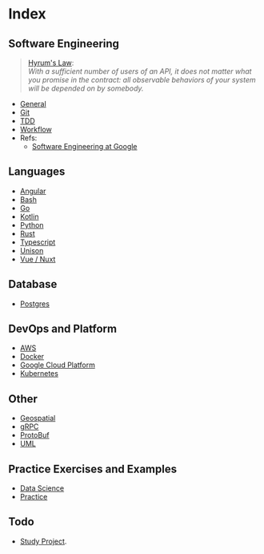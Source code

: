 # Index

## Software Engineering

> [Hyrum's Law](https://www.hyrumslaw.com):<br>
> _With a sufficient number of users of an API,
it does not matter what you promise in the contract:
all observable behaviors of your system
will be depended on by somebody._

- [General](general/)
- [Git](git/)
- [TDD](tdd/)
- [Workflow](workflow/)
- Refs:
    - [Software Engineering at Google](https://abseil.io/resources/swe_at_google.2.pdf)

## Languages

- [Angular](angular/)
- [Bash](bash/)
- [Go](go/)
- [Kotlin](kotlin/)
- [Python](python/)
- [Rust](rust/)
- [Typescript](typescript/)
- [Unison](unison/)
- [Vue / Nuxt](vue/)

## Database

- [Postgres](postgres/)

## DevOps and Platform

- [AWS](aws/)
- [Docker](docker/)
- [Google Cloud Platform](./gcp/)
- [Kubernetes](kubernetes/)

## Other

- [Geospatial](geospatial/)
- [gRPC](grpc/)
- [ProtoBuf](protobuf/)
- [UML](uml/)

## Practice Exercises and Examples

- [Data Science](datasci/)
- [Practice](practice/)

## Todo

- [Study Project](https://github.com/mikedonnici/dev/projects/1).


